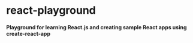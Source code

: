 # react-playground

#### Playground for learning React.js and creating sample React apps using create-react-app
